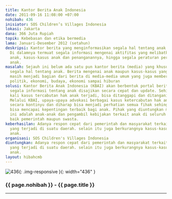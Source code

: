```yaml
---
title: Kantor Berita Anak Indonesia
date: 2011-09-16 11:08:00 +07:00
nohibah: 436
inisiator: SOS Children’s Villages Indonesia
lokasi: Jakarta
dana: 366 Juta Rupiah
topik: Kebebasan dan etika bermedia
lama: Januari-Desember 2012 (setahun)
deskripsi: Kantor berita yang menginformasikan segala hal tentang anak Indonesia.
  Di dalamnya termuat segala informasi mengenai aktifitas yang melibatkan atau terkait
  anak, kasus-kasus anak dan penanganannya, hingga segala peraturan perundangan tentang
  anak.
masalah: Sejauh ini belum ada satu pun kantor berita (media) yang khusus memberitakan
  segala hal tentang anak. Berita mengenai anak maupun kasus-kasus yang menimpa anak
  masih menjadi bagian dari berita di media-media umum yang juga memberitakan soal
  politik, ekonomi, budaya, ekonomi sampai hiburan
solusi: Kantor Berita Anak Indonesia (KBAI) akan berbentuk portal berita, di mana
  segala informasi tentang anak disajikan secara cepat dan update. Sehingga setiap
  kali kasus tercabutan hak anak terjadi, bisa ditanggapi dan ditangani dengan cepat.
  Melalui KBAI, upaya-upaya advokasi berbagai kasus ketercabutan hak anak bisa dilakukan
  secara kontinyu dan diharap bisa menjadi perhatian semua fihak sehingga penanganannya
  bisa mencapai kepentingan terbaik bagi anak. Pihak yang diuntungkan melalui proyek
  ini adalah anak-anak dan pengambil kebijakan terkait anak di seluruh Indonesia,
  baik pemerintah maupun swasta.
keberhasilan: Adanya respon cepat dari pemerintah dan masyarakat terkait kasus anak
  yang terjadi di suatu daerah. selain itu juga berkurangnya kasus-kasus kekerasan
  anak.
organisasi: SOS Children's Villages Indonesia
diuntungkan: Adanya respon cepat dari pemerintah dan masyarakat terkait kasus anak
  yang terjadi di suatu daerah. selain itu juga berkurangnya kasus-kasus kekerasan
  anak.
layout: hibahcmb
---
```


![436](/static/img/hibahcmb/436.png){: .img-responsive }{: width="436" }

### {{ page.nohibah }} - {{ page.title }}

---
